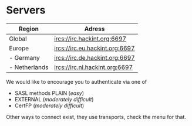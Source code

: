 # Servers

| Region        | Adress                           |
|---------------|----------------------------------|
| Global        | <ircs://irc.hackint.org:6697>    |
| Europe        | <ircs://irc.eu.hackint.org:6697> |
| - Germany     | <ircs://irc.de.hackint.org:6697> |
| - Netherlands | <ircs://irc.nl.hackint.org:6697> |

We would like to encourage you to authenticate via one of
- SASL methods PLAIN (*easy*)
- EXTERNAL (*moderately difficult*)
- CertFP (*moderately difficult*)

Other ways to connect exist, they use transports, check the menu for that.
